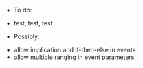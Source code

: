 * To do:
- test, test, test

* Possibly:
- allow implication and if-then-else in events
- allow multiple ranging in event parameters
